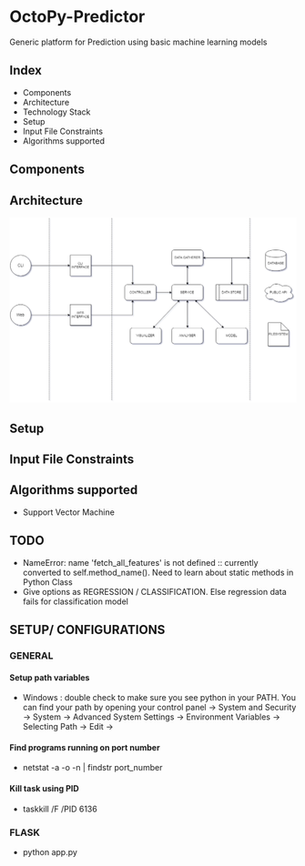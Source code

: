 # OctoPy-Predictor
Generic platform for Prediction using basic machine learning models

## Index

- Components
- Architecture
- Technology Stack
- Setup
- Input File Constraints
- Algorithms supported

## Components

## Architecture
![Proposed Architecture][logo]


## Setup

## Input File Constraints

## Algorithms supported
- Support Vector Machine

## TODO
- NameError: name 'fetch_all_features' is not defined :: currently converted to self.method_name(). Need to learn about static methods in Python Class	
- Give options as REGRESSION / CLASSIFICATION. Else regression data fails for classification model

[logo]: https://raw.githubusercontent.com/ZNevzz/ZNevzz.github.io/master/Octo-Py.png


## SETUP/ CONFIGURATIONS

### GENERAL
#### Setup path variables
- Windows : double check to make sure you see python in your PATH. You can find your path by opening your control panel -> System and Security -> System -> Advanced System Settings -> Environment Variables -> Selecting Path -> Edit ->


#### Find programs running on port number
- netstat -a -o -n | findstr port_number

#### Kill task using PID
- taskkill /F /PID 6136

### FLASK
- python app.py


